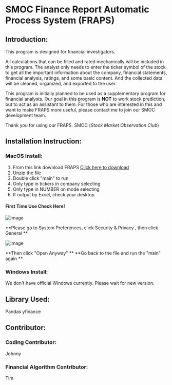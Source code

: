 # SMOC Finance Report Automatic Process System (FRAPS)
## Introduction:
This program is designed for financial investigators.

All calculations that can be filled and rated mechanically will be included in this program.
The analyst only needs to enter the ticker symbol of the stock to get all the important information about the company, financial statements, financial analysis, ratings, and some basic content. And the collected data will be cleaned, organized, and exported to the user.

This program is initially planned to be used as a supplementary program for financial analysts. Our goal in this program is **NOT** to work stock prediction, but to act as an assistant to them. For those who are interested in this and want to make FRAPS more useful, please contact me to join our SMOC development team.

Thank you for using our FRAPS.
SMOC (_Stock Market Observation Club_)

## Installation Instruction:
### MacOS Install:
1. From this link download FRAPS [Click here to download](https://smocclub-my.sharepoint.com/:u:/g/personal/johnny_smoc_club/ET0ifhbh5vVDkaT7lepiD3QBtUySa9wjrTmmiJICXRiSIQ?e=gyfxna)
2. Unzip the file
3. Double click "main" to run
4. Only type in tickers in company selecting
5. Only type in NUMBER on mode selecting
6. If output by Excel, check your desktop

#### First Time Use Check Here!
![image](https://user-images.githubusercontent.com/37731817/164135699-acf5fb0b-d86a-44a3-a7c0-1207abe459ab.png)

**Please go to System Preferences, click Security & Privacy , then click General
**

![image](https://user-images.githubusercontent.com/37731817/164135917-16d37c1f-8e6c-4f65-aa87-4e1e6f20c416.png)

**Then click "Open Anyway"
**
**Go back to the file and run the "main" again
**
### Windows Install:
We don't have official Windows currently. Please wait for new version.

## Library Used:
Pandas
yfinance

## Contributor:
### Coding Contributor:
Johnny
### Financial Algorithm Contributor:
Tim 
